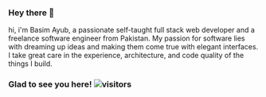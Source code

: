 ### Hey there 👋

hi, i'm Basim Ayub, a passionate self-taught full stack web developer and a freelance software engineer from Pakistan. My passion for software lies with dreaming up ideas and making them come true with elegant interfaces. I take great care in the experience, architecture, and code quality of the things I build.

### Glad to see you here!    ![visitors](https://visitor-badge.glitch.me/badge?page_id=page.id)

<!--
**BasimAyub/BasimAyub** is a ✨ _special_ ✨ repository because its `README.md` (this file) appears on your GitHub profile.

Here are some ideas to get you started:

- 🔭 I’m currently working on ...
- 🌱 I’m currently learning ...
- 👯 I’m looking to collaborate on ...
- 🤔 I’m looking for help with ...
- 💬 Ask me about ...
- 📫 How to reach me: ...
- 😄 Pronouns: ...
- ⚡ Fun fact: ...
-->

